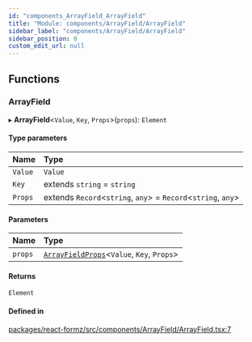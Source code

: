 ```yaml
---
id: "components_ArrayField_ArrayField"
title: "Module: components/ArrayField/ArrayField"
sidebar_label: "components/ArrayField/ArrayField"
sidebar_position: 0
custom_edit_url: null
---
```


## Functions

### ArrayField

▸ **ArrayField**<`Value`, `Key`, `Props`\>(`props`): `Element`

#### Type parameters

| Name | Type |
| :------ | :------ |
| `Value` | `Value` |
| `Key` | extends `string` = `string` |
| `Props` | extends `Record`<`string`, `any`\> = `Record`<`string`, `any`\> |

#### Parameters

| Name | Type |
| :------ | :------ |
| `props` | [`ArrayFieldProps`](components_ArrayField_ArrayField_types.md#arrayfieldprops)<`Value`, `Key`, `Props`\> |

#### Returns

`Element`

#### Defined in

[packages/react-formz/src/components/ArrayField/ArrayField.tsx:7](https://github.com/ZerryStack/react-formz/blob/main/packages/react-formz/src/components/ArrayField/ArrayField.tsx#L7)

